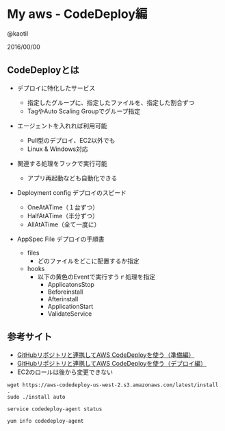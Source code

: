 # My aws - CodeDeploy編

@kaotil

2016/00/00



## CodeDeployとは
- デプロイに特化したサービス
  - 指定したグループに、指定したファイルを、指定した割合ずつ
  - TagやAuto Scaling Groupでグループ指定
- エージェントを入れれば利用可能
  - Pull型のデプロイ、EC2以外でも
  - Linux & Windows対応
- 関連する処理をフックで実行可能
  - アプリ再起動なども自動化できる

- Deployment config デプロイのスピード
  - OneAtATime（１台ずつ）
  - HalfAtATime（半分ずつ）
  - AllAtATime（全て一度に）

- AppSpec File デプロイの手順書
  - files
    - どのファイルをどこに配置するか指定
  - hooks
    - 以下の黄色のEventで実行すうｒ処理を指定
      - ApplicatonsStop
      - Beforeinstall
      - Afterinstall
      - ApplicationStart
      - ValidateService



## 参考サイト
  - [GitHubリポジトリと連携してAWS CodeDeployを使う（準備編）](https://cloudautomator.com/blog/2014/11/13/start-aws-codedeploy-with-github-1/)
  - [GitHubリポジトリと連携してAWS CodeDeployを使う（デプロイ編）](https://cloudautomator.com/blog/2014/11/13/start-aws-codedeploy-with-github-2/)
  - EC2のロールは後から変更できない
```
wget https://aws-codedeploy-us-west-2.s3.amazonaws.com/latest/install .
sudo ./install auto

service codedeploy-agent status

yum info codedeploy-agent
```







